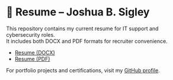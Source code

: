 # 📄 Resume – Joshua B. Sigley

This repository contains my current resume for IT support and cybersecurity roles.  
It includes both DOCX and PDF formats for recruiter convenience.

- [Resume (DOCX)](https://github.com/suavesigley/Resume-Joshua-Sigley/blob/main/RESUME%20joshua%20sigley%2013092025.docx)
- [Resume (PDF)](Joshua-Sigley-Resume.pdf)

For portfolio projects and certifications, visit my [GitHub profile](https://github.com/suavesigley).
